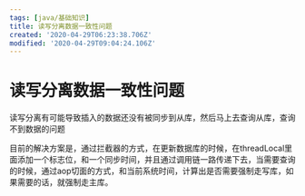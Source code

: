 ```yaml
---
tags: [java/基础知识]
title: 读写分离数据一致性问题
created: '2020-04-29T06:23:38.706Z'
modified: '2020-04-29T09:04:24.106Z'
---
```


# 读写分离数据一致性问题
读写分离有可能导致插入的数据还没有被同步到从库，然后马上去查询从库，查询不到数据的问题

目前的解决方案是，通过拦截器的方式，在更新数据库的时候，在threadLocal里面添加一个标志位，和一个同步时间，并且通过调用链一路传递下去，当需要查询的时候，通过aop切面的方式，和当前系统时间，计算出是否需要强制走写库，如果需要的话，就强制走主库。
